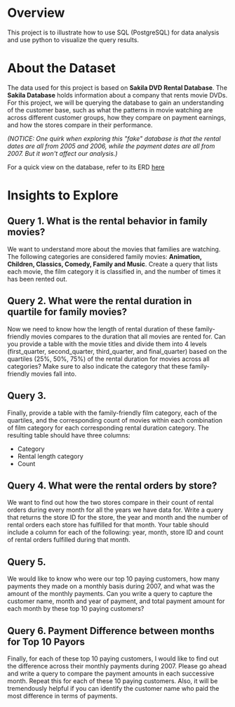 # Overview

This project is to illustrate how to use SQL (PostgreSQL) for data analysis and use python to visualize the query results. 

# About the Dataset
The data used for this project is based on **Sakila DVD Rental Database**. The **Sakila Database** holds information about a company that rents movie DVDs. For this project, we will be querying the database to gain an understanding of the customer base, such as what the patterns in movie watching are across different customer groups, how they compare on payment earnings, and how the stores compare in their performance. 

*(NOTICE: One quirk when exploring this "fake" database is that the rental dates are all from 2005 and 2006, while the payment dates are all from 2007. But it won't affect our analysis.)*

For a quick view on the database, refer to its ERD [here](https://github.com/Alex-YuZ/Investigate-Sakila-Database-and-Visualization/blob/master/dvd-rental-erd-2.pdf)

# Insights to Explore
## Query 1. What is the rental behavior in family movies?
We want to understand more about the movies that families are watching. The following categories are considered family movies: **Animation, Children, Classics, Comedy, Family and Music**. Create a query that lists each movie, the film category it is classified in, and the number of times it has been rented out.

## Query 2. What were the rental duration in quartile for family movies?
Now we need to know how the length of rental duration of these family-friendly movies compares to the duration that all movies are rented for. Can you provide a table with the movie titles and divide them into 4 levels (first_quarter, second_quarter, third_quarter, and final_quarter) based on the quartiles (25%, 50%, 75%) of the rental duration for movies across all categories? Make sure to also indicate the category that these family-friendly movies fall into.

## Query 3. 
Finally, provide a table with the family-friendly film category, each of the quartiles, and the corresponding count of movies within each combination of film category for each corresponding rental duration category. The resulting table should have three columns:

- Category
- Rental length category
- Count

## Query 4. What were the rental orders by store?
We want to find out how the two stores compare in their count of rental orders during every month for all the years we have data for. Write a query that returns the store ID for the store, the year and month and the number of rental orders each store has fulfilled for that month. Your table should include a column for each of the following: year, month, store ID and count of rental orders fulfilled during that month.

## Query 5. 
We would like to know who were our top 10 paying customers, how many payments they made on a monthly basis during 2007, and what was the amount of the monthly payments. Can you write a query to capture the customer name, month and year of payment, and total payment amount for each month by these top 10 paying customers?

## Query 6. Payment Difference between months for Top 10 Payors
Finally, for each of these top 10 paying customers, I would like to find out the difference across their monthly payments during 2007. Please go ahead and write a query to compare the payment amounts in each successive month. Repeat this for each of these 10 paying customers. Also, it will be tremendously helpful if you can identify the customer name who paid the most difference in terms of payments.


